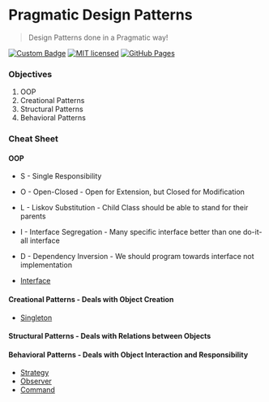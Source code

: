 # Pragmatic Design Patterns
> Design Patterns done in a Pragmatic way!

[![Custom Badge](https://img.shields.io/badge/Author-Abhijit%20Kar-brightgreen.svg?style=flat)](http://www.abhijit-kar.com/)
[![MIT licensed](https://img.shields.io/badge/Licence-MIT-blue.svg?style=flat)](https://opensource.org/licenses/mit-license.php)
[![GitHub Pages](https://img.shields.io/badge/Server-GitHub%20Pages-brightgreen.svg?style=flat)](http://www.abhijit-kar.com/pragmatic-design-patterns/)

### Objectives
1. OOP
1. Creational Patterns
1. Structural Patterns
1. Behavioral Patterns

### Cheat Sheet

#### OOP
- S - Single Responsibility
- O - Open-Closed - Open for Extension, but Closed for Modification
- L - Liskov Substitution - Child Class should be able to stand for their parents
- I - Interface Segregation - Many specific interface better than one do-it-all interface
- D - Dependency Inversion - We should program towards interface not implementation

- [Interface](https://nbviewer.jupyter.org/github/abhijit-kar/pragmatic-design-patterns/blob/master/oop/interface.ipynb)

#### Creational Patterns - Deals with Object Creation
- [Singleton](https://nbviewer.jupyter.org/github/abhijit-kar/pragmatic-design-patterns/blob/master/creational/singleton.ipynb)

#### Structural Patterns - Deals with Relations between Objects

#### Behavioral Patterns - Deals with Object Interaction and Responsibility
- [Strategy](https://nbviewer.jupyter.org/github/abhijit-kar/pragmatic-design-patterns/blob/master/behavioral/strategy.ipynb)
- [Observer](https://nbviewer.jupyter.org/github/abhijit-kar/pragmatic-design-patterns/blob/master/behavioral/observer.ipynb)
- [Command](https://nbviewer.jupyter.org/github/abhijit-kar/pragmatic-design-patterns/blob/master/behavioral/command.ipynb)
